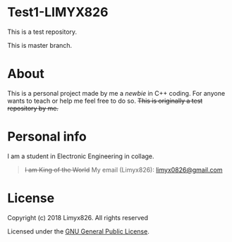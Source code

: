 # Test1-LIMYX826
This is a test repository.


This is master branch.

# About
This is a personal project made by me a *newbie* in C++ coding. 
For anyone wants to teach or help me feel free to do so.
~~This is originally a test repository by me.~~

# Personal info
I am a student in Electronic Engineering in collage.
> ~~I am King of the World~~ 
My email (Limyx826): [limyx0826@gmail.com](limyx0826@gmail.com)

# License
Copyright (c) 2018 Limyx826. All rights reserved

Licensed under the [GNU General Public License](LICENSE).
